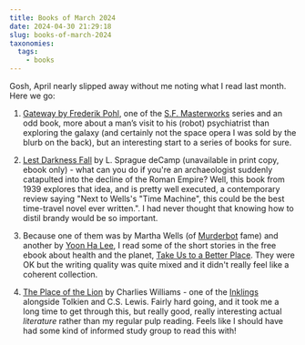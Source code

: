 ```yaml
---
title: Books of March 2024
date: 2024-04-30 21:29:18
slug: books-of-march-2024
taxonomies:
  tags:
    - books
---
```

Gosh, April nearly slipped away without me noting what I read last month. Here we go:

1. [Gateway by Frederik Pohl](https://www.hive.co.uk/Product/Frederik-Pohl/Gateway/1528984), one of the [S.F. Masterworks](https://www.hive.co.uk/Search/Search?Series=S.F.%20Masterworks) series and an odd book, more about a man’s visit to his (robot) psychiatrist than exploring the galaxy (and certainly not the space opera I was sold by the blurb on the back), but an interesting start to a series of books for sure.

2. [Lest Darkness Fall](https://www.hive.co.uk/Product/L-Sprague-deCamp/Lest-Darkness-Fall/11472173) by L. Sprague deCamp (unavailable in print copy, ebook only) - what can you do if you're an archaeologist suddenly catapulted into the decline of the Roman Empire? Well, this book from 1939 explores that idea, and is pretty well executed, a contemporary review saying "Next to Wells's "Time Machine", this could be the best time-travel novel ever written.". I had never thought that knowing how to distil brandy would be so important.

3. Because one of them was by Martha Wells (of [Murderbot](https://en.m.wikipedia.org/wiki/The_Murderbot_Diaries) fame) and another by [Yoon Ha Lee](https://en.m.wikipedia.org/wiki/Yoon_Ha_Lee), I read some of the short stories in the free ebook about health and the planet, [Take Us to a Better Place](https://www.amazon.co.uk/gp/product/B083WPZ83D). They were OK but the writing quality was quite mixed and it didn't really feel like a coherent collection.

4. [The Place of the Lion](https://www.hive.co.uk/Product/Charles-Williams/The-Place-of-the-Lion/27123749) by Charlies Williams - one of the [Inklings](https://en.m.wikipedia.org/wiki/The_Inklings) alongside Tolkien and C.S. Lewis. Fairly hard going, and it took me a long time to get through this, but really good, really interesting actual _literature_ rather than my regular pulp reading. Feels like I should have had some kind of informed study group to read this with!